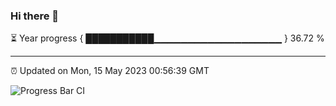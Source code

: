 ### Hi there 👋

⏳ Year progress { ███████████▁▁▁▁▁▁▁▁▁▁▁▁▁▁▁▁▁▁▁ } 36.72 %

---

⏰ Updated on Mon, 15 May 2023 00:56:39 GMT

![Progress Bar CI](https://github.com/liununu/liununu/workflows/Progress%20Bar%20CI/badge.svg)
